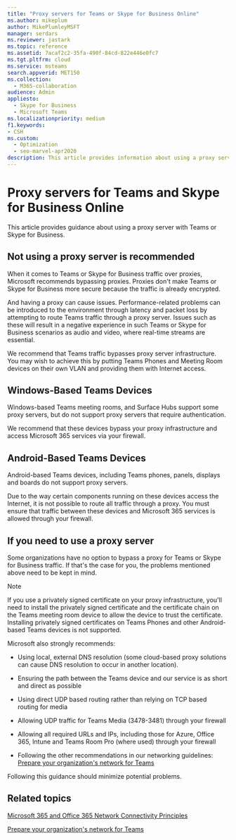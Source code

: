 ```yaml
---
title: "Proxy servers for Teams or Skype for Business Online"
ms.author: mikeplum
author: MikePlumleyMSFT
manager: serdars
ms.reviewer: jastark
ms.topic: reference
ms.assetid: 7acaf2c2-35fa-490f-84cd-822e446e0fc7
ms.tgt.pltfrm: cloud
ms.service: msteams
search.appverid: MET150
ms.collection: 
  - M365-collaboration
audience: Admin
appliesto: 
  - Skype for Business
  - Microsoft Teams
ms.localizationpriority: medium
f1.keywords:
- CSH
ms.custom: 
  - Optimization
  - seo-marvel-apr2020
description: This article provides information about using a proxy server with Microsoft Teams or Skype for Business.
---
```


# Proxy servers for Teams and Skype for Business Online

This article provides guidance about using a proxy server with Teams or Skype for Business.
  
## Not using a proxy server is recommended

When it comes to Teams or Skype for Business traffic over proxies, Microsoft recommends bypassing proxies. Proxies don't make Teams or Skype for Business more secure because the traffic is already encrypted.
  
And having a proxy can cause issues. Performance-related problems can be introduced to the environment through latency and packet loss by attempting to route Teams traffic through a proxy server. Issues such as these will result in a negative experience in such Teams or Skype for Business scenarios as audio and video, where real-time streams are essential.

We recommend that Teams traffic bypasses proxy server infrastructure. You may wish to achieve this by putting Teams Phones and Meeting Room devices on their own VLAN and providing them with Internet access.

## Windows-Based Teams Devices

Windows-based Teams meeting rooms, and Surface Hubs support some proxy servers, but do not support proxy servers that require authentication.

We recommend that these devices bypass your proxy infrastructure and access Microsoft 365 services via your firewall.

## Android-Based Teams Devices

Android-based Teams devices, including Teams phones, panels, displays and boards do not support proxy servers.

Due to the way certain components running on these devices access the Internet, it is not possible to route all traffic through a proxy. You must ensure that traffic between these devices and Microsoft 365 services is allowed through your firewall.

## If you need to use a proxy server

Some organizations have no option to bypass a proxy for Teams or Skype for Business traffic. If that's the case for you, the problems mentioned above need to be kept in mind.

> [!Note]
> If you use a privately signed certificate on your proxy infrastructure, you'll need to install the privately signed certificate and the certificate chain on the Teams meeting room device to allow the device to trust the certificate. Installing privately signed certificates on Teams Phones and other Android-based Teams devices is not supported.
  
Microsoft also strongly recommends:
  
- Using local, external DNS resolution (some cloud-based proxy solutions can cause DNS resolution to occur in another location).

- Ensuring the path between the Teams device and our service is as short and direct as possible
    
- Using direct UDP based routing rather than relying on TCP based routing for media
    
- Allowing UDP traffic for Teams Media (3478-3481) through your firewall

- Allowing all required URLs and IPs, including those for Azure, Office 365, Intune and Teams Room Pro (where used) through your firewall
    
- Following the other recommendations in our networking guidelines:
  [Prepare your organization's network for Teams](prepare-network.md)
  
    
Following this guidance should minimize potential problems.
  
## Related topics

[Microsoft 365 and Office 365 Network Connectivity Principles](/microsoft-365/enterprise/microsoft-365-network-connectivity-principles)

[Prepare your organization's network for Teams](prepare-network.md)
